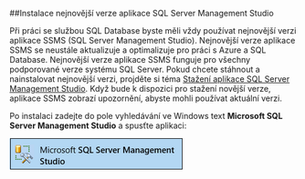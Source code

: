 ##Instalace nejnovější verze aplikace SQL Server Management Studio

  Při práci se službou SQL Database byste měli vždy používat nejnovější verzi aplikace SSMS (SQL Server Management Studio). Nejnovější verze aplikace SSMS se neustále aktualizuje a optimalizuje pro práci s Azure a SQL Database. Nejnovější verze aplikace SSMS funguje pro všechny podporované verze systému SQL Server. Pokud chcete stáhnout a nainstalovat nejnovější verzi, projděte si téma [Stažení aplikace SQL Server Management Studio](https://msdn.microsoft.com/library/mt238290.aspx). Když bude k dispozici pro stažení novější verze, aplikace SSMS zobrazí upozornění, abyste mohli používat aktuální verzi. 

  Po instalaci zadejte do pole vyhledávání ve Windows text **Microsoft SQL Server Management Studio** a spusťte aplikaci:

  ![SQL Server Management Studio](./media/sql-server-management-studio-install/ssms.png)





<!--HONumber=Sep16_HO3-->


